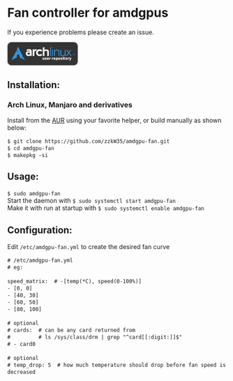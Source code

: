 # Fan controller for amdgpus

If you experience problems please create an issue.

<a href="https://aur.archlinux.org/packages/amdgpu-fan/"><img src="https://raw.githubusercontent.com/CorvetteCole/amdgpu-fan/master/download_aur.png" height="54"></a>

## Installation:

### Arch Linux, Manjaro and derivatives
Install from the [AUR](https://aur.archlinux.org/packages/amdgpu-fan/) using your favorite helper, or build manually as shown below:
```
$ git clone https://github.com/zzkW35/amdgpu-fan.git
$ cd amdgpu-fan
$ makepkg -si
```

## Usage:
`$ sudo amdgpu-fan`  
Start the daemon with `$ sudo systemctl start amdgpu-fan`  
Make it with run at startup with `$ sudo systemctl enable amdgpu-fan`


## Configuration:
Edit `/etc/amdgpu-fan.yml` to create the desired fan curve

```
# /etc/amdgpu-fan.yml
# eg:

speed_matrix:  # -[temp(*C), speed(0-100%)]
- [0, 0]
- [40, 30]
- [60, 50]
- [80, 100]

# optional
# cards:  # can be any card returned from
#         # ls /sys/class/drm | grep "^card[[:digit:]]$"
# - card0

# optional
# temp_drop: 5  # how much temperature should drop before fan speed is decreased
```

